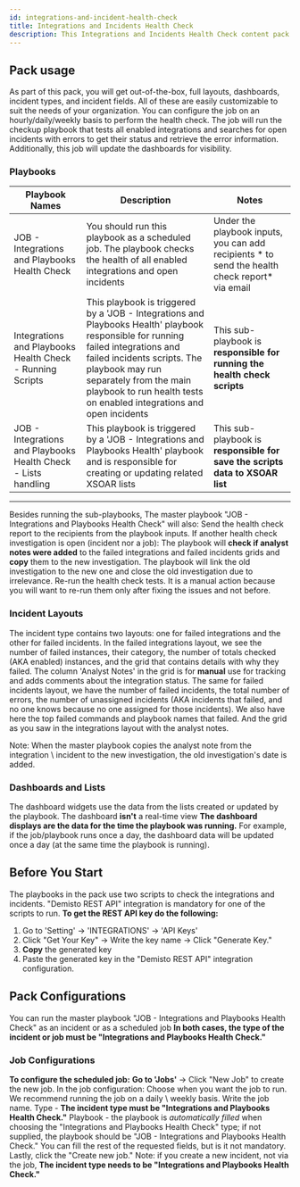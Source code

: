 ```yaml
---
id: integrations-and-incident-health-check
title: Integrations and Incidents Health Check
description: This Integrations and Incidents Health Check content pack enables system users to review all of the enabled failed integrations, incidents, and playbooks.
---
```

 
 
## Pack usage
 
As part of this pack, you will get out-of-the-box, full layouts, dashboards, incident types, and incident fields. All of these are easily customizable to suit the needs of your organization. You can configure the job on an hourly/daily/weekly basis to perform the health check. The job will run the checkup playbook that tests all enabled integrations and searches for open incidents with errors to get their status and retrieve the error information. Additionally, this job will update the dashboards for visibility.
 
### Playbooks
 
| Playbook Names | Description | Notes |
|---------------- | ------------- | ------------- |
| JOB - Integrations and Playbooks Health Check | You should run this playbook as a scheduled job. The playbook checks the health of all enabled integrations and open incidents | Under the playbook inputs, you can add recipients * to send the health check report* via email |
| Integrations and Playbooks Health Check - Running Scripts | This playbook is triggered by a 'JOB - Integrations and Playbooks Health' playbook responsible for running failed integrations and failed incidents scripts. The playbook may run separately from the main playbook to run health tests on enabled integrations and open incidents | This sub-playbook is **responsible for running the health check scripts** |
| JOB - Integrations and Playbooks Health Check - Lists handling | This playbook is triggered by a 'JOB - Integrations and Playbooks Health' playbook and is responsible for creating or updating related XSOAR lists | This sub-playbook is **responsible for save the scripts data to XSOAR list** |
 ---
 
Besides running the sub-playbooks, The master playbook "JOB - Integrations and Playbooks Health Check" will also:
Send the health check report to the recipients from the playbook inputs.
If another health check investigation is open (incident nor a job):
The playbook will **check if analyst notes were added** to the failed integrations and failed incidents grids and **copy** them to the new investigation.
The playbook will link the old investigation to the new one and close the old investigation due to irrelevance.
Re-run the health check tests. It is a manual action because you will want to re-run them only after fixing the issues and not before.
 
### Incident Layouts
The incident type contains two layouts: one for failed integrations and the other for failed incidents.
In the failed integrations layout, we see the number of failed instances, their category, the number of totals checked (AKA enabled) instances, and the grid that contains details with why they failed. 
The column 'Analyst Notes' in the grid is for **manual** use for tracking and adds comments about the integration status.
The same for failed incidents layout, we have the number of failed incidents, the total number of errors, the number of unassigned incidents (AKA incidents that failed, and no one knows because no one assigned for those incidents). We also have here the top failed commands and playbook names that failed. And the grid as you saw in the integrations layout with the analyst notes.
 
Note: When the master playbook copies the analyst note from the integration \ incident to the new investigation, the old investigation's date is added.
 
### Dashboards and Lists
The dashboard widgets use the data from the lists created or updated by the playbook.
The dashboard **isn't** a real-time view **The dashboard displays are the data for the time the playbook was running.**
For example, if the job/playbook runs once a day, the dashboard data will be updated once a day (at the same time the playbook is running).
 
## Before You Start
 
The playbooks in the pack use two scripts to check the integrations and incidents. 
"Demisto REST API" integration is mandatory for one of the scripts to run.
**To get the REST API key do the following:**
1. Go to 'Setting' -> 'INTEGRATIONS' -> 'API Keys'
2. Click "Get Your Key" -> Write the key name -> Click "Generate Key."
3. **Copy** the generated key
4. Paste the generated key in the "Demisto REST API" integration configuration.
 
 
## Pack Configurations
 
You can run the master playbook "JOB - Integrations and Playbooks Health Check" as an incident or as a scheduled job **In both cases, the type of the incident or job must be "Integrations and Playbooks Health Check."**
 
### Job Configurations
 
**To configure the scheduled job:**
**Go to 'Jobs'** -> Click "New Job" to create the new job.
In the job configuration:
Choose when you want the job to run. We recommend running the job on a daily \ weekly basis.
Write the job name.
Type - **The incident type must be "Integrations and Playbooks Health Check."**
Playbook - the playbook is *automatically filled* when choosing the "Integrations and Playbooks Health Check" type; if not supplied, the playbook should be "JOB - Integrations and Playbooks Health Check."
You can fill the rest of the requested fields, but is it not mandatory.
Lastly, click the "Create new job."
Note: if you create a new incident, not via the job, **The incident type needs to be "Integrations and Playbooks Health Check."**
 
 
